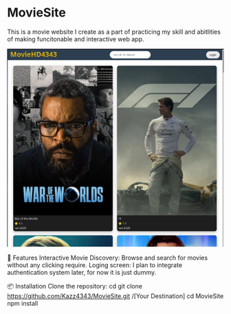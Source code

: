 # MovieSite

This is a movie website I create as a part of practicing my skill and abitlities of making funcitonable and interactive web app.

![MovieSite Screenshot](./assets/screenshot1.png)


🚀 Features
   Interactive Movie Discovery: Browse and search for movies without any clicking require.
   Loging screen: I plan to integrate authentication system later, for now it is just dummy.


   📦 Installation
      Clone the repository: cd git clone https://github.com/Kazz4343/MovieSite.git /[Your Destination]
                            cd MovieSite
                            npm install


